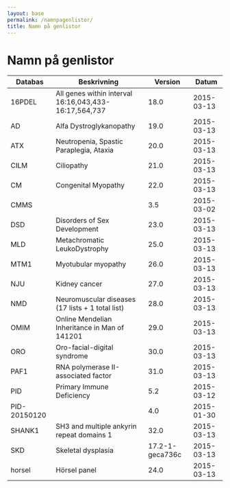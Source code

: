 ```yaml
---
layout: base
permalink: /namnpagenlistor/
title: Namn på genlistor
---
```


# Namn på genlistor

|Databas|Beskrivning|Version|Datum|
|---|---|---|---|
|16PDEL|All genes within interval 16:16,043,433-16:17,564,737|18.0|2015-03-13|
|AD|Alfa Dystroglykanopathy|19.0|2015-03-13|
|ATX|Neutropenia, Spastic Paraplegia, Ataxia|20.0|2015-03-13|
|CILM|Ciliopathy|21.0|2015-03-13|
|CM|Congenital Myopathy|22.0|2015-03-13|
|CMMS||3.5|2015-03-02|
|DSD|Disorders of Sex Development|23.0|2015-03-13|
|MLD|Metachromatic LeukoDystrophy|25.0|2015-03-13|
|MTM1|Myotubular myopathy|26.0|2015-03-13|
|NJU|Kidney cancer|27.0|2015-03-13|
|NMD|Neuromuscular diseases (17 lists + 1 total list)|28.0|2015-03-13|
|OMIM|Online Mendelian Inheritance in Man of 141201|29.0|2015-03-13|
|ORO|Oro-facial-digital syndrome|30.0|2015-03-13|
|PAF1|RNA polymerase II-associated factor|31.0|2015-03-13|
|PID|Primary Immune Deficiency|5.2|2015-03-12|
|PID-20150120||4.0|2015-01-30|
|SHANK1|SH3 and multiple ankyrin repeat domains 1|32.0|2015-03-13|
|SKD|Skeletal dysplasia|17.2-1-geca736c|2015-03-13|
|horsel|Hörsel panel|24.0|2015-03-13|
